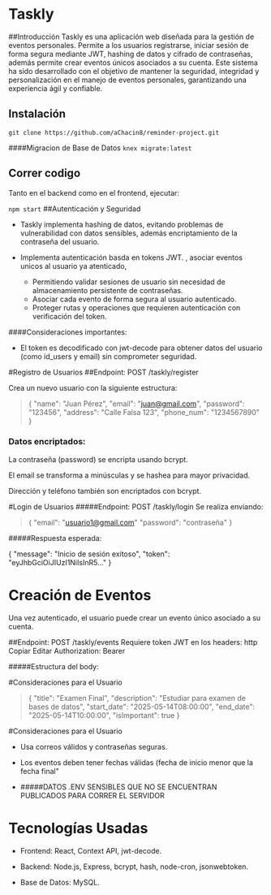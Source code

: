 # Taskly
##Introducción
Taskly es una aplicación web diseñada para la gestión de eventos personales. Permite a los usuarios registrarse, iniciar sesión de forma segura mediante JWT,  hashing de datos y cifrado de contraseñas, además permite crear eventos únicos asociados a su cuenta. Este sistema ha sido desarrollado con el objetivo de mantener la seguridad, integridad y personalización en el manejo de eventos personales, garantizando una experiencia ágil y confiable.

## Instalación 
`
git clone https://github.com/aChacin8/reminder-project.git
`

####Migracion de Base de Datos 
`
knex migrate:latest
`
## Correr codigo
Tanto en el backend como en el frontend, ejecutar: 

`
npm start
`
##Autenticación y Seguridad
- Taskly implementa hashing de datos, evitando problemas de vulnerabilidad con datos sensibles, además encriptamiento de la contraseña del usuario.

- Implementa autenticación basda en tokens JWT. , asociar eventos unicos al usuario ya atenticado, 
   - Permitiendo validar sesiones de usuario  sin necesidad de almacenamiento persistente de contraseñas.
   - Asociar cada evento de forma segura al usuario autenticado.
   - Proteger rutas y operaciones que requieren autenticación con verificación del token.

####Consideraciones importantes:

-  El token es decodificado con jwt-decode para obtener datos del usuario (como id_users y email) sin comprometer seguridad.

#Registro de Usuarios
##Endpoint: POST /taskly/register

Crea un nuevo usuario con la siguiente estructura:

> {
  "name": "Juan Pérez",
  "email": "juan@gmail.com",
  "password": "123456",
  "address": "Calle Falsa 123",
  "phone_num": "1234567890"
}

### Datos encriptados:

La contraseña (password) se encripta usando bcrypt.

El email se transforma a minúsculas y se hashea para mayor privacidad.

Dirección y teléfono también son encriptados con bcrypt.

#Login de Usuarios
#####Endpoint: POST /taskly/login
Se realiza enviando:

> {
  "email": "usuario1@gmail.com"
  "password": "contraseña"
}

#####Respuesta esperada:
> 
{
  "message": "Inicio de sesión exitoso",
  "token": "eyJhbGciOiJIUzI1NiIsInR5..."
}

# Creación de Eventos
Una vez autenticado, el usuario puede crear un evento único asociado a su cuenta.

##Endpoint: POST /taskly/events
Requiere token JWT en los headers:
http
Copiar
Editar
Authorization: Bearer <token>

#####Estructura del body:

#Consideraciones para el Usuario


> {
  "title": "Examen Final",
  "description": "Estudiar para examen de bases de datos",
  "start_date": "2025-05-14T08:00:00",
  "end_date": "2025-05-14T10:00:00",
  "isImportant": true
}

#Consideraciones para el Usuario
- Usa correos válidos y contraseñas seguras.

- Los eventos deben tener fechas válidas (fecha de inicio menor que la fecha final"
- #####DATOS .ENV SENSIBLES QUE NO SE ENCUENTRAN PUBLICADOS PARA CORRER EL SERVIDOR

#  Tecnologías Usadas
- Frontend: React, Context API, jwt-decode.

- Backend: Node.js, Express, bcrypt, hash, node-cron, jsonwebtoken.

- Base de Datos: MySQL.
